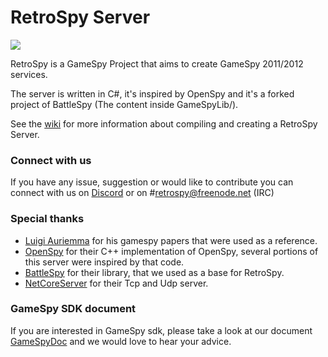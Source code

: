 # RetroSpy Server

![](https://github.com/GameProgressive/RetroSpyServer/workflows/CI/badge.svg)

RetroSpy is a GameSpy Project that aims to create GameSpy 2011/2012 services.

The server is written in C#, it's inspired by OpenSpy and it's a forked project of BattleSpy (The content inside GameSpyLib/).

See the [wiki](https://github.com/GameProgressive/RetroSpyServer/wiki) for more information about compiling and creating a RetroSpy Server.

### Connect with us
If you have any issue, suggestion or would like to contribute you can connect with us on [Discord](https://discord.gg/Tv85Am4) or on #retrospy@freenode.net (IRC)

### Special thanks
* [Luigi Auriemma](http://aluigi.altervista.org/papers.htm) for his gamespy papers that were used as a reference.
* [OpenSpy](https://github.com/Masaq-/Openspy-Core) for their C++ implementation of OpenSpy, several portions of this server were inspired by that code.
* [BattleSpy](https://github.com/BF2Statistics/BattleSpy) for their library, that we used as a base for RetroSpy.
* [NetCoreServer](https://github.com/chronoxor/NetCoreServer) for their Tcp and Udp server.

### GameSpy SDK document
If you are interested in GameSpy sdk, please take a look at our document [GameSpyDoc](https://github.com/GameProgressive/GameSpyDocs/blob/master/GameSpy%20Research/Research%20On%20GameSpy%20Protocol.pdf) and we would love to hear your advice.
